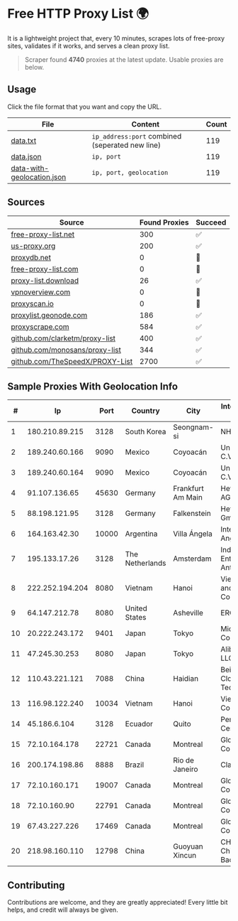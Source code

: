 
# Free HTTP Proxy List 🌍

It is a lightweight project that, every 10 minutes, scrapes lots of free-proxy sites, validates if it works, and serves a clean proxy list.


> Scraper found **4740** proxies at the latest update. Usable proxies are below.

## Usage

Click the file format that you want and copy the URL.


|File|Content|Count|
|----|-------|-----|
|[data.txt](https://raw.githubusercontent.com/themiralay/Proxy-List-World/master/data.txt)|`ip_address:port` combined (seperated new line)|119|
|[data.json](https://raw.githubusercontent.com/themiralay/Proxy-List-World/master/data.json)|`ip, port`|119|
|[data-with-geolocation.json](https://raw.githubusercontent.com/themiralay/Proxy-List-World/master/data-with-geolocation.json)|`ip, port, geolocation`|119|

## Sources

|Source|Found Proxies|Succeed|
|------|-------------|-------|
|[free-proxy-list.net](https://free-proxy-list.net)|300|✅|
|[us-proxy.org](https://www.us-proxy.org)|200|✅|
|[proxydb.net](http://proxydb.net)|0|🚫|
|[free-proxy-list.com](https://free-proxy-list.com/?page=&port=&type%5B%5D=http&type%5B%5D=https&up_time=0&search=Search)|0|🚫|
|[proxy-list.download](https://www.proxy-list.download/HTTP)|26|✅|
|[vpnoverview.com](https://vpnoverview.com/privacy/anonymous-browsing/free-proxy-servers)|0|🚫|
|[proxyscan.io](https://www.proxyscan.io)|0|🚫|
|[proxylist.geonode.com](https://proxylist.geonode.com/api/proxy-list?limit=300&page=1&sort_by=lastChecked&sort_type=desc&protocols=http,https)|186|✅|
|[proxyscrape.com](https://api.proxyscrape.com/v2/?request=displayproxies&protocol=http&timeout=10000&country=all&ssl=all&anonymity=all)|584|✅|
|[github.com/clarketm/proxy-list](https://raw.githubusercontent.com/clarketm/proxy-list/master/proxy-list-raw.txt)|400|✅|
|[github.com/monosans/proxy-list](https://raw.githubusercontent.com/monosans/proxy-list/main/proxies/http.txt)|344|✅|
|[github.com/TheSpeedX/PROXY-List](https://raw.githubusercontent.com/TheSpeedX/PROXY-List/master/http.txt)|2700|✅|


## Sample Proxies With Geolocation Info

|#|Ip|Port|Country|City|Internet Service Provider|
|-|--|----|-------|----|-------------------------|
|1|180.210.89.215|3128|South Korea|Seongnam-si|NHNCLOUD|
|2|189.240.60.166|9090|Mexico|Coyoacán|Uninet S.A. de C.V.|
|3|189.240.60.164|9090|Mexico|Coyoacán|Uninet S.A. de C.V.|
|4|91.107.136.65|45630|Germany|Frankfurt Am Main|Hetzner Online AG|
|5|88.198.121.95|3128|Germany|Falkenstein|Hetzner Online GmbH|
|6|164.163.42.30|10000|Argentina|Villa Ángela|Interret Villa Angela SRL|
|7|195.133.17.26|3128|The Netherlands|Amsterdam|Individual Entrepreneur Anton Levin|
|8|222.252.194.204|8080|Vietnam|Hanoi|VietNam Post and Telecom Corporation|
|9|64.147.212.78|8080|United States|Asheville|ERC Broadband|
|10|20.222.243.172|9401|Japan|Tokyo|Microsoft Corporation|
|11|47.245.30.253|8080|Japan|Tokyo|Alibaba Cloud LLC|
|12|110.43.221.121|7088|China|Haidian|Beijing Kingsoft Cloud Internet Technology Co|
|13|116.98.122.240|10034|Vietnam|Hanoi|Viettel Corporation|
|14|45.186.6.104|3128|Ecuador|Quito|Perez Tito Julio Cesar|
|15|72.10.164.178|22721|Canada|Montreal|GloboTech Communications|
|16|200.174.198.86|8888|Brazil|Rio de Janeiro|Claro S.A|
|17|72.10.160.171|19007|Canada|Montreal|GloboTech Communications|
|18|72.10.160.90|22791|Canada|Montreal|GloboTech Communications|
|19|67.43.227.226|17469|Canada|Montreal|GloboTech Communications|
|20|218.98.160.110|12798|China|Guoyuan Xincun|CHINA UNICOM China169 Backbone|



## Contributing

Contributions are welcome, and they are greatly appreciated! Every
little bit helps, and credit will always be given.


